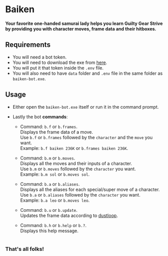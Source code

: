 # Baiken
**Your favorite one-handed samurai lady helps you learn Guilty Gear Strive \
by providing you with character moves, frame data and their hitboxes.**

## Requirements
- You will need a bot token.
- You will need to download the exe from [here](https://github.com/yakiimoninja/baiken/releases/latest).
- You will put it that token inside the `.env` file.
- You will also need to have `data` folder and `.env` file in the same folder as `baiken-bot.exe`.

## Usage
- Either open the `baiken-bot.exe` itself or run it in the command prompt.
- Lastly the bot **commands**:
  
  - Command: `b.f` or `b.frames`. \
  Displays the frame data of a move.\
  Use `b.f` or `b.frames` followed by the `character` and the `move` you want.\
  Example: `b.f baiken 236K` or `b.frames baiken 236K`.
  
  - Command: `b.m` or `b.moves`.\
  Displays all the moves and their inputs of a character.\
  Use `b.m` or `b.moves` followed by the `character` you want.\
  Example: `b.m sol` or `b.moves sol`.

  - Command: `b.a` or `b.aliases`.\
  Displays all the aliases for each special/super move of a character.\
  Use `b.a` or `b.aliases` followed by the `character` you want.\
  Example: `b.a leo` or `b.moves leo`.

  - Command: `b.u` or `b.update`.\
  Updates the frame data according to [dustloop](https://dustloop.com).

  - Command: `b.h` or `b.help` or `b.?`.\
  Displays this help message.
  # 
 ### That's all folks!
